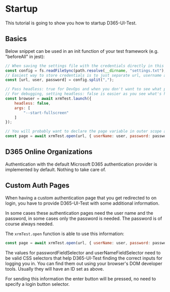 # Startup
This tutorial is going to show you how to startup D365-UI-Test.

## Basics
Below snippet can be used in an init function of your test framework (e.g. "beforeAll" in jest):

```javascript
// When saving the settings file with the credentials directly in this directory, be sure to exclude it using .gitignore
const config = fs.readFileSync(path.resolve(__dirname, "settings.txt"), {encoding: "utf-8"});
// Easiest way to store credentials is to just separate url, username and password by comma in the file
const [url, user, password] = config.split(",");

// Pass headless: true for DevOps and when you don't want to see what puppeteer is doing.
// For debugging, setting headless: false is easier as you see what's happening
const browser = await xrmTest.launch({
    headless: false,
    args: [
        "--start-fullscreen"
    ]
});

// You will probably want to declare the page variable in outer scope as you might need to access it for implementing your own interactions with puppeteer.
const page = await xrmTest.open(url, { userName: user, password: password });
```

## D365 Online Organizations
Authentication with the default Microsoft D365 authentication provider is implemented by default. Nothing to take care of.

## Custom Auth Pages
When having a custom authentication page that you get redirected to on login, you have to provide D365-UI-Test with some additional information.

In some cases these authentication pages need the user name and the password, in some cases only the password is needed. The password is of course always needed.

The `xrmTest.open` function is able to use this information:

```javascript
const page = await xrmTest.open(url, { userName: user, password: password, passwordFieldSelector: "#password_input", userNameFieldSelector: "#userName_input" });
```

The values for passwordFieldSelector and userNameFieldSelector need to be valid CSS selectors that help D365-UI-Test finding the correct inputs for logging you in.
You can find them out using your browser's DOM developer tools. Usually they will have an ID set as above.

For sending this information the enter button will be pressed, no need to specify a login button selector.